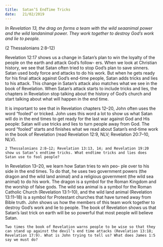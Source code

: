 ```yaml
---
title:  Satan’S End­Time Tricks
date:   21/02/2019
---
```


_In Revelation 13, the drag­ on forms a team with the wild sea­animal power and the wild land­animal power. They work together to destroy God’s work and lie to people._

(2 Thessalonians 2:8–12)

Revelation 12:17 shows us a change in Satan’s plan to win the loyalty of the people on the earth and attack God’s follow- ers. When we look at Christian history, we see that Satan often tried to stop God’s plan to save sinners. Satan used body force and attacks to do his work. But when he gets ready for his final attack against God’s end-time people, Satan adds tricks and lies to his attack. This change in Satan’s attack also matches what we see in the book of Revelation. When Satan’s attack starts to include tricks and lies, the chapters in Revelation stop talking about the history of God’s church and start talking about what will happen in the end time.

It is important to see that in Revelation chapters 12–20, John often uses the word “fooled” or tricked. John uses this word a lot to show us what Satan will do in the end times to get ready for the last war against God and His people: Satan will use tricks and lies to turn people away from God. The word “fooled” starts and finishes what we read about Satan’s end-time work in the book of Revelation (read Revelation 12:9, NLV; Revelation 20:7–10, NLV).

`2 Thessalonians 2:8–12; Revelation 13:13, 14; and Revelation 19:20 show us Satan’s end­time tricks. What end­time tricks and lies does Satan use to fool people?`

In Revelation 13–20, we learn how Satan tries to win peo- ple over to his side in the end times. To do that, he uses two government powers (the dragon and the wild land animal) and a religious government (the wild sea animal) to do his work. The dragon is a symbol for the Roman Kingdom and the worship of false gods. The wild sea animal is a symbol for the Roman Catholic Church (Revelation 13:1–10), and the wild land animal (Revelation 13:11–18) is a symbol for Protestant churches that have turned away from Bible truth. John shows us how the members of this team work together to destroy God’s work and lie to people. The book of Revelation shows us that Satan’s last trick on earth will be so powerful that most people will believe Satan.

`Two times the book of Revelation warns people to be wise so that they can stand up against the devil’s end­ time attacks (Revelation 13:18; Revelation 17:9). What is John trying to tell us? What does James 1:5 say we must do?`


